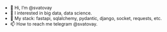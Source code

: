 - 👋 Hi, I’m @svatovay
- 👀 I interested in big data, data science.
- 🌱 My stack: fastapi, sqlalchemy, pydantic, django, socket, requests, etc.
- 📫 How to reach me telegram @svatovay.

<!---
svatovay/svatovay is a ✨ special ✨ repository because its `README.md` (this file) appears on your GitHub profile.
You can click the Preview link to take a look at your changes.
--->
